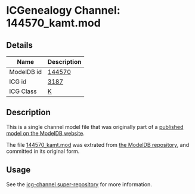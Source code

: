# ICGenealogy Channel: 144570\_kamt.mod

## Details

Name | Description
---- | -----------
ModelDB id | [144570](http://senselab.med.yale.edu/ModelDB/ShowModel.cshtml?model=144570)
ICG id | [3187](http://icg.neurotheory.ox.ac.uk/channels/1/3187)
ICG Class | [K](http://icg.neurotheory.ox.ac.uk/channels/1)

## Description

This is a single channel model file that was originally part of a [published model on the ModelDB website](http://senselab.med.yale.edu/mModelDB/ShowModel.cshtml?model=144570).

The file [144570\_kamt.mod](144570_kamt.mod) was extrated from [the ModelDB repository](http://senselab.med.yale.edu/ModelDB/ShowModel.cshtml?model=144570), and committed in its original form.

## Usage

See the [icg-channel super-repository](https://github.com/icgenealogy/icg-channels) for more information.